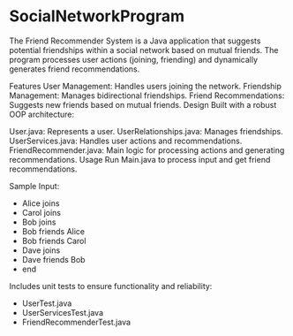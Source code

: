 # SocialNetworkProgram
The Friend Recommender System is a Java application that suggests potential friendships within a social network based on mutual friends. The program processes user actions (joining, friending) and dynamically generates friend recommendations.

Features
User Management: Handles users joining the network.
Friendship Management: Manages bidirectional friendships.
Friend Recommendations: Suggests new friends based on mutual friends.
Design
Built with a robust OOP architecture:

User.java: Represents a user.
UserRelationships.java: Manages friendships.
UserServices.java: Handles user actions and recommendations.
FriendRecommender.java: Main logic for processing actions and generating recommendations.
Usage
Run Main.java to process input and get friend recommendations.

Sample Input:
<ul>
<li>Alice joins</li>
<li>Carol joins</li>
<li>Bob joins</li>
<li>Bob friends Alice</li>
<li>Bob friends Carol</li>
<li>Dave joins</li>
<li>Dave friends Bob</li>
<li>end</li>
</ul>

Includes unit tests to ensure functionality and reliability:
<ul>
<li>UserTest.java</li>
<li>UserServicesTest.java</li>
<li>FriendRecommenderTest.java</li>
</ul>

